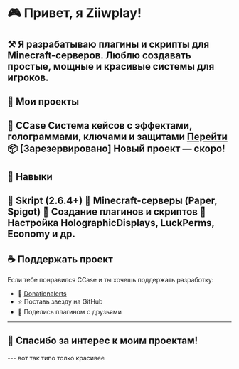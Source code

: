 # 🎮 Привет, я Ziiwplay!
⚒ Я разрабатываю плагины и скрипты для Minecraft-серверов. Люблю создавать простые, мощные и красивые системы для игроков.
---
## 🚀 Мои проекты
🎁 CCase	Система кейсов с эффектами, голограммами, ключами и защитами	[Перейти](https://github.com/Ziiwplay/CCase)
📦 [Зарезервировано]	Новый проект — скоро!
---
## 🧰 Навыки
🔸 Skript (2.6.4+)
🔸 Minecraft-серверы (Paper, Spigot)
🔸 Создание плагинов и скриптов
🔸 Настройка HolographicDisplays, LuckPerms, Economy и др.
---
## ☕ Поддержать проект
Если тебе понравился CCase и ты хочешь поддержать разработку:
- 💖 [Donationalerts](https://www.donationalerts.com/r/ziiwplay)
- ⭐ Поставь звезду на GitHub
- 📣 Поделись плагином с друзьями
---
## 🧡 Спасибо за интерес к моим проектам!
--- вот так типо толко красивее
